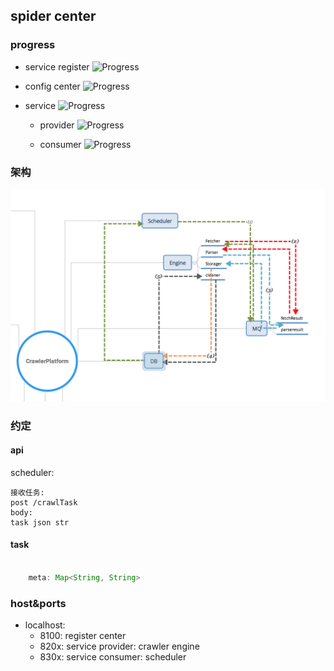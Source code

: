 ## spider center

### progress

- service register ![Progress](http://progressed.io/bar/99)   

- config center ![Progress](http://progressed.io/bar/1?title=init)   
- service ![Progress](http://progressed.io/bar/10?title=framework) 
    - provider ![Progress](http://progressed.io/bar/35?title=ing...)
    
    - consumer ![Progress](http://progressed.io/bar/75?title=init)   
    

### 架构
![图呢](z-resources/imgs/我是图.png)

### 约定

#### api
scheduler:
```
接收任务: 
post /crawlTask
body:
task json str
```


#### task

``` java

    meta: Map<String, String>

```



### host&ports

- localhost:
    - 8100: register center
    - 820x: service provider: crawler engine
    - 830x: service consumer: scheduler